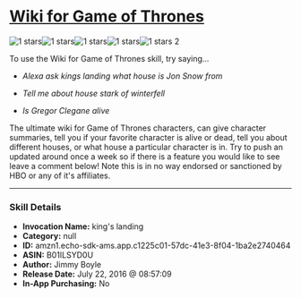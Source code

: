 # [Wiki for Game of Thrones](http://alexa.amazon.com/#skills/amzn1.echo-sdk-ams.app.c1225c01-57dc-41e3-8f04-1ba2e2740464)
![1 stars](../../images/ic_star_black_18dp_1x.png)![1 stars](../../images/ic_star_border_black_18dp_1x.png)![1 stars](../../images/ic_star_border_black_18dp_1x.png)![1 stars](../../images/ic_star_border_black_18dp_1x.png)![1 stars](../../images/ic_star_border_black_18dp_1x.png) 2

To use the Wiki for Game of Thrones skill, try saying...

* *Alexa ask kings landing what house is Jon Snow from*

* *Tell me about house stark of winterfell*

* *Is Gregor Clegane alive*

The ultimate wiki for Game of Thrones characters, can give character summaries, tell you if your favorite character is alive or dead, tell you about different houses, or what house a particular character is in. Try to push an updated around once a week so if there is a feature you would like to see leave a comment below! 
Note this is in no way endorsed or sanctioned by HBO or any of it's affiliates.

***

### Skill Details

* **Invocation Name:** king's landing
* **Category:** null
* **ID:** amzn1.echo-sdk-ams.app.c1225c01-57dc-41e3-8f04-1ba2e2740464
* **ASIN:** B01ILSYD0U
* **Author:** Jimmy Boyle
* **Release Date:** July 22, 2016 @ 08:57:09
* **In-App Purchasing:** No
